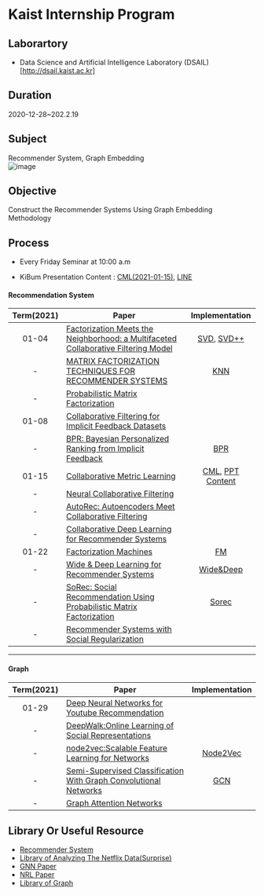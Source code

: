 # Kaist Internship Program  
## Laborartory  
* Data Science and Artificial Intelligence Laboratory (DSAIL)[http://dsail.kaist.ac.kr]  
## Duration  
2020-12-28~202.2.19
## Subject  
Recommender System, Graph Embedding  
![image](https://user-images.githubusercontent.com/68312164/103968901-1abece80-51a8-11eb-9f6b-1fab04c65bbe.png)  
## Objective  
Construct the Recommender Systems Using Graph Embedding Methodology   
## Process  
* Every Friday Seminar at 10:00 a.m  

* KiBum Presentation Content : [CML(2021-01-15)](https://github.com/rlqja1107/Kaist_Recommender_System/blob/master/Recommender_System/CML_%EA%B9%80%EA%B8%B0%EB%B2%94.pptx), [LINE](https://arxiv.org/pdf/1503.03578.pdf)    


#### Recommendation System  
| Term(2021) | Paper | Implementation |  
| :---: | --- | :---: |   
| 01-04 | [Factorization Meets the Neighborhood: a Multifaceted Collaborative Filtering Model](https://dl.acm.org/doi/pdf/10.1145/1401890.1401944) | [SVD](https://github.com/rlqja1107/Kaist_Recommender_System/tree/master/Recommender_System/SVD), [SVD++](https://github.com/rlqja1107/Kaist_Recommender_System/tree/master/Recommender_System/SVD_pp) |  
| - | [MATRIX FACTORIZATION TECHNIQUES FOR RECOMMENDER SYSTEMS](https://datajobs.com/data-science-repo/Recommender-Systems-%5bNetflix%5d.pdf) | [KNN](https://github.com/rlqja1107/Kaist_Recommender_System/tree/master/Recommender_System/CorMvg) |  
| - | [Probabilistic Matrix Factorization](https://papers.nips.cc/paper/2007/file/d7322ed717dedf1eb4e6e52a37ea7bcd-Paper.pdf) | |       
| 01-08 | [Collaborative Filtering for Implicit Feedback Datasets](http://yifanhu.net/PUB/cf.pdf)| |   
| - | [BPR: Bayesian Personalized Ranking from Implicit Feedback](https://arxiv.org/pdf/1205.2618.pdf)| [BPR](https://github.com/rlqja1107/Kaist_Recommender_System/tree/master/Recommender_System/BPR) |  
| 01-15 | [Collaborative Metric Learning](http://www.cs.cornell.edu/~ylongqi/paper/HsiehYCLBE17.pdf)| [CML](https://github.com/rlqja1107/Kaist_Recommender_System/tree/master/Recommender_System/CML), [PPT Content](https://github.com/rlqja1107/Kaist_Recommender_System/blob/master/Recommender_System/CML_%EA%B9%80%EA%B8%B0%EB%B2%94.pptx) |     
| - | [Neural Collaborative Filtering](https://arxiv.org/pdf/1708.05031.pdf ) | |  
| - | [AutoRec: Autoencoders Meet Collaborative Filtering](http://users.cecs.anu.edu.au/~u5098633/papers/www15.pdf) | |  
| - | [Collaborative Deep Learning for Recommender Systems](http://www.wanghao.in/paper/KDD15_CDL.pdf) | |  
| 01-22 | [Factorization Machines](https://ieeexplore.ieee.org/document/5694074) | [FM](https://github.com/rlqja1107/Kaist_Recommender_System/tree/master/Recommender_System/FM)  |  
| - | [Wide & Deep Learning for Recommender Systems](https://arxiv.org/abs/1606.07792) | [Wide&Deep](https://github.com/rlqja1107/Kaist_Recommender_System/tree/master/Recommender_System/Wide%26Deep) |  
| - | [SoRec: Social Recommendation Using Probabilistic Matrix Factorization](http://web.cs.ucla.edu/~yzsun/classes/2014Spring_CS7280/Papers/Recommendation/paper_cikm08_sorec_hao.pdf) | [Sorec](https://github.com/rlqja1107/Kaist_Recommender_System/tree/master/Recommender_System/Sorec) |    
| - | [Recommender Systems with Social Regularization](https://dennyzhou.github.io/papers/RSR.pdf) | |    

---  
#### Graph  
| Term(2021) | Paper | Implementation |  
| :---: | --- | :---: |   
| 01-29 | [Deep Neural Networks for Youtube Recommendation](https://static.googleusercontent.com/media/research.google.com/ko//pubs/archive/45530.pdf) | |  
| - | [DeepWalk:Online Learning of Social Representations](https://arxiv.org/pdf/1403.6652.pdf) | |  
| - | [node2vec:Scalable Feature Learning for Networks](https://arxiv.org/pdf/1607.00653.pdf) | [Node2Vec](https://github.com/rlqja1107/Recommender_System/tree/master/Graph/node2vec) |  
| - | [Semi-Supervised Classification With Graph Convolutional Networks](https://arxiv.org/abs/1809.10341) | [GCN](https://github.com/rlqja1107/Recommender_System/tree/master/Graph/GCN) |  
| - | [Graph Attention Networks](https://arxiv.org/pdf/1710.10903.pdf) | |  


## Library Or Useful Resource  
* [Recommender System](https://github.com/jihoo-kim/awesome-RecSys)  
* [Library of Analyzing The Netflix Data(Surprise)](https://github.com/NicolasHug/Surprise)  
* [GNN Paper](https://github.com/thunlp/GNNPapers)  
* [NRL Paper](https://github.com/thunlp/NRLPapers)  
* [Library of Graph](https://pytorch-geometric.readthedocs.io/en/latest/)

